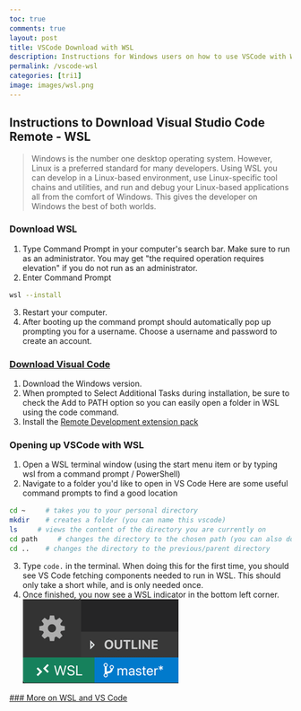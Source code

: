 ```yaml
---
toc: true
comments: true
layout: post
title: VSCode Download with WSL
description: Instructions for Windows users on how to use VSCode with WSL in order to add a Linux-based development.
permalink: /vscode-wsl
categories: [tri1]
image: images/wsl.png
---
```


## Instructions to Download Visual Studio Code Remote - WSL
> Windows is the number one desktop operating system.  However, Linux is a preferred standard for many developers.  Using WSL you can develop in a Linux-based environment, use Linux-specific tool chains and utilities, and run and debug your Linux-based applications all from the comfort of Windows.  This gives the developer on Windows the best of both worlds.

### Download WSL 
1. Type Command Prompt in your computer's search bar. Make sure to run as an administrator.
You may get "the required operation requires elevation" if you do not run as an administrator.
2. Enter Command Prompt
```bash
wsl --install
```
3. Restart your computer. 
4. After booting up the command prompt should automatically pop up prompting you for a username. Choose a username and password to create an account.

### [Download Visual Code](https://code.visualstudio.com/)
1. Download the Windows version.
2. When prompted to Select Additional Tasks during installation, be sure to check the Add to PATH option so you can easily open a folder in WSL using the code command.
3. Install the [Remote Development extension pack](https://marketplace.visualstudio.com/items?itemName=ms-vscode-remote.vscode-remote-extensionpack)

### Opening up VSCode with WSL
1. Open a WSL terminal window (using the start menu item or by typing wsl from a command prompt / PowerShell)
2. Navigate to a folder you'd like to open in VS Code
Here are some useful command prompts to find a good location
```bash
cd ~     # takes you to your personal directory
mkdir    # creates a folder (you can name this vscode)  
ls     # views the content of the directory you are currently on
cd path     # changes the directory to the chosen path (you can also do cd ~/vscode)
cd ..    # changes the directory to the previous/parent directory
```
3. Type ```code.``` in the terminal. When doing this for the first time, you should see VS Code fetching components needed to run in WSL. This should only take a short while, and is only needed once.
4. Once finished, you now see a WSL indicator in the bottom left corner.
![WSL Status Bar](images/wsl-statusbar-indicator.png)

[### More on WSL and VS Code](https://code.visualstudio.com/docs/remote/wsl)
